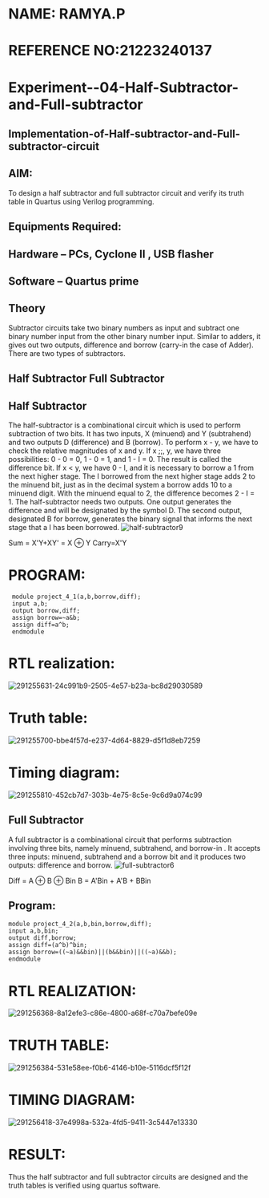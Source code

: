 
# NAME: RAMYA.P
# REFERENCE NO:21223240137

# Experiment--04-Half-Subtractor-and-Full-subtractor
## Implementation-of-Half-subtractor-and-Full-subtractor-circuit
## AIM:
To design a half subtractor and full subtractor circuit and verify its truth table in Quartus using Verilog programming.

## Equipments Required:
## Hardware – PCs, Cyclone II , USB flasher
## Software – Quartus prime
## Theory
Subtractor circuits take two binary numbers as input and subtract one binary number input from the other binary number input. Similar to adders, it gives out two outputs, difference and borrow (carry-in the case of Adder). There are two types of subtractors.

## Half Subtractor Full Subtractor
## Half Subtractor
The half-subtractor is a combinational circuit which is used to perform subtraction of two bits. It has two inputs, X (minuend) and Y (subtrahend) and two outputs D (difference) and B (borrow). To perform x - y, we have to check the relative magnitudes of x and y. If x ;;, y, we have three possibilities: 0 - 0 = 0, 1 - 0 = 1, and 1 - I = 0. The result is called the difference bit. If x < y, we have 0 - I, and it is necessary to borrow a 1 from the next higher stage. The I borrowed from the next higher stage adds 2 to the minuend bit, just as in the decimal system a borrow adds 10 to a minuend digit. With the minuend equal to 2, the difference becomes 2 - I = 1. The half-subtractor needs two outputs. One output generates the difference and will be designated by the symbol D. The second output, designated B for borrow, generates the binary signal that informs the next stage that a I has been borrowed.
![half-subtractor9](https://user-images.githubusercontent.com/36288975/166112538-58c3bc7c-ee5d-4e6a-ac8d-8e8328efe27a.png)


Sum = X'Y+XY' = X ⊕ Y
Carry=X'Y

# PROGRAM:
     module project_4_1(a,b,borrow,diff);
     input a,b;
     output borrow,diff;
     assign borrow=~a&b;
     assign diff=a^b;
     endmodule
# RTL realization:


![291255631-24c991b9-2505-4e57-b23a-bc8d29030589](https://github.com/23014107/Experiment--03-Half-Subtractor-and-Full-subtractor/assets/151625620/51d3d989-34b8-48ae-b202-c47dfea1912d)


# Truth table:
![291255700-bbe4f57d-e237-4d64-8829-d5f1d8eb7259](https://github.com/23014107/Experiment--03-Half-Subtractor-and-Full-subtractor/assets/151625620/26e48f71-1ce3-4c14-98a1-8b0977228306)


# Timing diagram:
![291255810-452cb7d7-303b-4e75-8c5e-9c6d9a074c99](https://github.com/23014107/Experiment--03-Half-Subtractor-and-Full-subtractor/assets/151625620/8b856650-dbce-452a-af66-5c427215005a)



## Full Subtractor
A full subtractor is a combinational circuit that performs subtraction involving three bits, namely minuend, subtrahend, and borrow-in . It accepts three inputs: minuend, subtrahend and a borrow bit and it produces two outputs: difference and borrow. 
![full-subtractor6](https://user-images.githubusercontent.com/36288975/166112541-24c68359-3de8-4674-ae22-8272ffc385ed.png)


Diff = A ⊕ B ⊕ Bin B = A'Bin + A'B + BBin



## Program:
 
    module project_4_2(a,b,bin,borrow,diff);
    input a,b,bin;
    output diff,borrow;
    assign diff=(a^b)^bin;
    assign borrow=((~a)&&bin)||(b&&bin)||((~a)&&b);
    endmodule
    
# RTL REALIZATION:

![291256368-8a12efe3-c86e-4800-a68f-c70a7befe09e](https://github.com/23014107/Experiment--03-Half-Subtractor-and-Full-subtractor/assets/151625620/5750bd6f-6697-4d45-b5d7-9dc2c46a7529)

# TRUTH TABLE:

![291256384-531e58ee-f0b6-4146-b10e-5116dcf5f12f](https://github.com/23014107/Experiment--03-Half-Subtractor-and-Full-subtractor/assets/151625620/838aefe2-dc9c-4e16-b6a2-9fee56dd5b58)

# TIMING DIAGRAM:

![291256418-37e4998a-532a-4fd5-9411-3c5447e13330](https://github.com/23014107/Experiment--03-Half-Subtractor-and-Full-subtractor/assets/151625620/68a28b07-158e-4de3-9a93-fc61ae581769)

# RESULT:
Thus the half subtractor and full subtractor circuits are designed and the truth tables is verified using quartus software.

